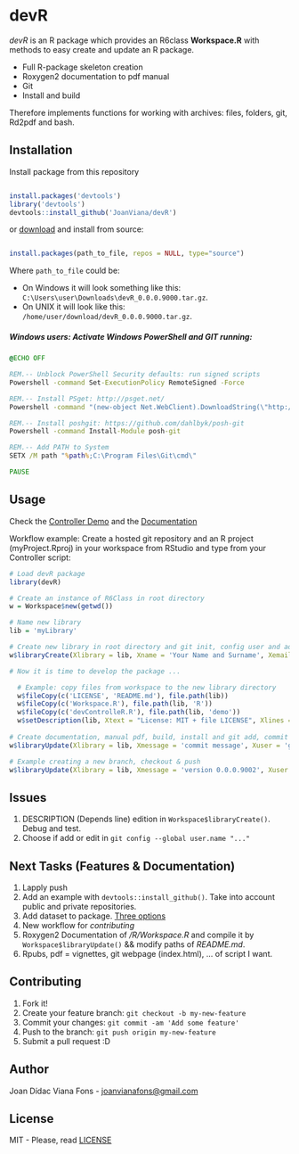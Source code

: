 # devR

*devR* is an R package which provides an R6class **Workspace.R** with methods to easy create and update an R package. 

* Full R-package skeleton creation
* Roxygen2 documentation to pdf manual
* Git 
* Install and build

Therefore implements functions for working with archives: files, folders, git, Rd2pdf and bash.

## Installation

 Install package from this repository
 
 ```R
 
 install.packages('devtools')
 library('devtools')
 devtools::install_github('JoanViana/devR')
 
 ```
 
 or [download](https://github.com/JoanViana/devR/blob/master/devR_0.0.0.9000.tar.gz) and install from source:
 
 ```R
 
 install.packages(path_to_file, repos = NULL, type="source")
 
 ```
 Where `path_to_file` could be:
 * On Windows it will look something like this: `C:\Users\user\Downloads\devR_0.0.0.9000.tar.gz`.
 * On UNIX it will look like this: `/home/user/download/devR_0.0.0.9000.tar.gz`.
 
##### Windows users: Activate *Windows PowerShell* and *GIT* running:

```bat 
@ECHO OFF

REM.-- Unblock PowerShell Security defaults: run signed scripts
Powershell -command Set-ExecutionPolicy RemoteSigned -Force

REM.-- Install PSget: http://psget.net/
Powershell -command "(new-object Net.WebClient).DownloadString(\"http://psget.net/GetPsGet.ps1\") | iex"

REM.-- Install poshgit: https://github.com/dahlbyk/posh-git
Powershell -command Install-Module posh-git

REM.-- Add PATH to System
SETX /M path "%path%;C:\Program Files\Git\cmd\"

PAUSE
```

## Usage

Check the [Controller Demo](https://github.com/JoanViana/devR/blob/master/demo/devControlleR.R) and the [Documentation](https://github.com/JoanViana/devR/blob/master/devR.pdf)

Workflow example: Create a hosted git repository and an R project (myProject.Rproj) in your workspace from RStudio and type from your Controller script:

```R
# Load devR package
library(devR)

# Create an instance of R6Class in root directory
w = Workspace$new(getwd())

# Name new library 
lib = 'myLibrary'

# Create new library in root directory and git init, config user and add remote
w$libraryCreate(Xlibrary = lib, Xname = 'Your Name and Surname', Xemail = 'your email', Xhttps = 'https of git repository')

# Now it is time to develop the package ...

  # Example: copy files from workspace to the new library directory
  w$fileCopy(c('LICENSE', 'README.md'), file.path(lib))
  w$fileCopy(c('Workspace.R'), file.path(lib, 'R'))
  w$fileCopy(c('devControlleR.R'), file.path(lib, 'demo'))
  w$setDescription(lib, Xtext = "License: MIT + file LICENSE", Xlines = 7)  
  
# Create documentation, manual pdf, build, install and git add, commit & push
w$libraryUpdate(Xlibrary = lib, Xmessage = 'commit message', Xuser = 'git user', Xpassword = 'git password', Xrepository = 'repository name', Xbranch = 'master', Xhost = 'git host')

# Example creating a new branch, checkout & push 
w$libraryUpdate(Xlibrary = lib, Xmessage = 'version 0.0.0.9002', Xuser = 'JoanViana', Xpassword = 'my_password', Xrepository = 'devR', Xbranch = 'new_branch', Xhost = 'github.com')

```

## Issues

1. DESCRIPTION (Depends line) edition in `Workspace$libraryCreate()`. Debug and test.
2. Choose if add or edit in `git config --global user.name "..."`

## Next Tasks (Features & Documentation)

1. Lapply push
2. Add an example with `devtools::install_github()`. Take into account public and private repositories.
3. Add dataset to package. [Three options](http://r-pkgs.had.co.nz/data.html)
4. New workflow for *contributing*
5. Roxygen2 Documentation of */R/Workspace.R* and compile it by `Workspace$libraryUpdate()` && modify paths of *README.md*.
6. Rpubs, pdf = vignettes, git webpage (index.html), ... of script I want. 

## Contributing

1. Fork it!
2. Create your feature branch: `git checkout -b my-new-feature`
3. Commit your changes: `git commit -am 'Add some feature'`
4. Push to the branch: `git push origin my-new-feature`
5. Submit a pull request :D

## Author

Joan Dídac Viana Fons - <joanvianafons@gmail.com>

## License

MIT - Please, read [LICENSE](https://github.com/JoanViana/devR/blob/master/LICENSE)
